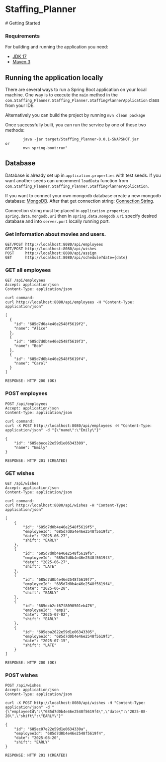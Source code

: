# Staffing_Planner
﻿# Getting Started

### Requirements
For building and running the application you need:

- [JDK 17](https://www.oracle.com/java/technologies/downloads/#java17)
- [Maven 3](https://maven.apache.org)

## Running the application locally

There are several ways to run a Spring Boot application on your local machine. One way is to execute the `main` method in the `com.Staffing_Planner.Staffing_Planner.StaffingPlannerApplication` class from your IDE.

Alternatively you can build the project by running ```mvn clean package```

Once successfully built, you can run the service by one of these two methods:
```
        java -jar target/Staffing_Planner-0.0.1-SNAPSHOT.jar
or
        mvn spring-boot:run"
```

## Database
Database is already set up in `application.properties` with test seeds.
If you want another seeds can uncomment `loadData` function from  `com.Staffing_Planner.Staffing_Planner.StaffingPlannerApplication`.

If you want to connect your own mongodb database create a new mongodb database:
[MongoDB](https://www.mongodb.com/resources/products/fundamentals/create-database).
After that get connection string: 
[Connection String](https://www.mongodb.com/basics/mongodb-connection-string).

Connection string must be placed in `application.properties` `spring.data.mongodb.uri` then in `spring.data.mongodb.uri` specify desired database and into `server.port` locally running port.

### Get information about movies and users.

```
GET/POST http://localhost:8080/api/employees 
GET/POST http://localhost:8080/api/wishes
POST     http://localhost:8080/api/assign
GET      http://localhost:8080/api/schedule?date={date}
```

### GET all employees 

```
GET /api/employees 
Accept: application/json
Content-Type: application/json

curl command:
curl http://localhost:8080/api/employees -H "Content-Type: application/json"

[
  {
    "id": "685d7d0a4e46e2548f5619f2",
    "name": "Alice"
  },
  {
    "id": "685d7d0b4e46e2548f5619f3",
    "name": "Bob"
  },
  {
    "id": "685d7d0b4e46e2548f5619f4",
    "name": "Carol"
  }
]

RESPONSE: HTTP 200 (OK)
```

### POST employees

```
POST /api/employees 
Accept: application/json
Content-Type: application/json

curl command:
curl -X POST http://localhost:8080/api/employees -H "Content-Type: application/json" -d "{\"name\":\"Emily\"}"

{
	"id": "685ebece22e59d1e06343309",
	"name": "Emily"
}

RESPONSE: HTTP 201 (CREATED)
```

### GET wishes 
```
GET /api/wishes 
Accept: application/json
Content-Type: application/json

curl command:
curl http://localhost:8080/api/wishes -H "Content-Type: application/json"

[
    {
        "id": "685d7d0b4e46e2548f5619f5",
        "employeeId": "685d7d0a4e46e2548f5619f2",
        "date": "2025-06-27",
        "shift": "EARLY"
    },
    {
        "id": "685d7d0b4e46e2548f5619f6",
        "employeeId": "685d7d0b4e46e2548f5619f3",
        "date": "2025-06-27",
        "shift": "LATE"
    },
    {
        "id": "685d7d0b4e46e2548f5619f7",
        "employeeId": "685d7d0b4e46e2548f5619f4",
        "date": "2025-06-28",
        "shift": "EARLY"
    },
    {
        "id": "685dcb2cf67f8090501eb476",
        "employeeId": "emp1",
        "date": "2025-07-02",
        "shift": "EARLY"
    },
    {
        "id": "685eba2622e59d1e06343305",
        "employeeId": "685d7d0b4e46e2548f5619f3",
        "date": "2025-07-15",
        "shift": "LATE"
    }
]

RESPONSE: HTTP 200 (OK)
```

### POST wishes 
```
POST /api/wishes 
Accept: application/json
Content-Type: application/json

curl -X POST http://localhost:8080/api/wishes -H "Content-Type: application/json" -d "{\"employeeId\":\"685d7d0b4e46e2548f5619f4\",\"date\":\"2025-08-20\",\"shift\":\"EARLY\"}"

{
    "id": "685ec07e22e59d1e0634330a",
    "employeeId": "685d7d0b4e46e2548f5619f4",
    "date": "2025-08-20",
    "shift": "EARLY"
}

RESPONSE: HTTP 201 (CREATED)
```